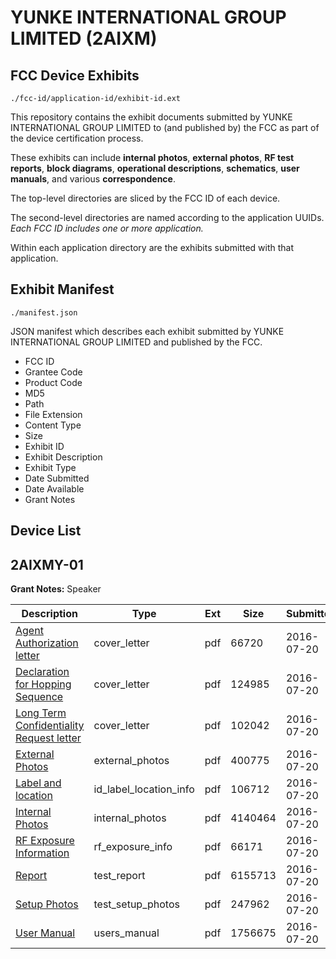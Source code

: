 # YUNKE INTERNATIONAL GROUP LIMITED (2AIXM)
## FCC Device Exhibits

```
./fcc-id/application-id/exhibit-id.ext
```

This repository contains the exhibit documents submitted by YUNKE INTERNATIONAL GROUP LIMITED to (and published by) the FCC as part of the device certification process.

These exhibits can include **internal photos**, **external photos**, **RF test reports**, **block diagrams**, **operational descriptions**, **schematics**, **user manuals**, and various **correspondence**.

The top-level directories are sliced by the FCC ID of each device.

The second-level directories are named according to the application UUIDs. *Each FCC ID includes one or more application.*

Within each application directory are the exhibits submitted with that application. 

## Exhibit Manifest

```
./manifest.json
```

JSON manifest which describes each exhibit submitted by YUNKE INTERNATIONAL GROUP LIMITED and published by the FCC.

- FCC ID
- Grantee Code
- Product Code
- MD5
- Path
- File Extension
- Content Type
- Size
- Exhibit ID
- Exhibit Description
- Exhibit Type
- Date Submitted
- Date Available
- Grant Notes

## Device List
## 2AIXMY-01
**Grant Notes:** Speaker

| Description | Type | Ext | Size | Submitted | Available |
| ----------- | ---- | --- | ---- | --------- | --------- |
| [Agent Authorization letter](2AIXMY-01/ab1bec1bb0ccdd76ed001c92d00decf9/3070329.pdf) | cover_letter | pdf | 66720 | 2016-07-20 | 2016-07-20 |
| [Declaration for Hopping Sequence](2AIXMY-01/ab1bec1bb0ccdd76ed001c92d00decf9/3070332.pdf) | cover_letter | pdf | 124985 | 2016-07-20 | 2016-07-20 |
| [Long Term Confidentiality Request letter](2AIXMY-01/ab1bec1bb0ccdd76ed001c92d00decf9/3070337.pdf) | cover_letter | pdf | 102042 | 2016-07-20 | 2016-07-20 |
| [External Photos](2AIXMY-01/ab1bec1bb0ccdd76ed001c92d00decf9/3070333.pdf) | external_photos | pdf | 400775 | 2016-07-20 | 2016-07-20 |
| [Label and location](2AIXMY-01/ab1bec1bb0ccdd76ed001c92d00decf9/3070336.pdf) | id_label_location_info | pdf | 106712 | 2016-07-20 | 2016-07-20 |
| [Internal Photos](2AIXMY-01/ab1bec1bb0ccdd76ed001c92d00decf9/3070335.pdf) | internal_photos | pdf | 4140464 | 2016-07-20 | 2016-07-20 |
| [RF Exposure Information](2AIXMY-01/ab1bec1bb0ccdd76ed001c92d00decf9/3070338.pdf) | rf_exposure_info | pdf | 66171 | 2016-07-20 | 2016-07-20 |
| [Report](2AIXMY-01/ab1bec1bb0ccdd76ed001c92d00decf9/3070334.pdf) | test_report | pdf | 6155713 | 2016-07-20 | 2016-07-20 |
| [Setup Photos](2AIXMY-01/ab1bec1bb0ccdd76ed001c92d00decf9/3070340.pdf) | test_setup_photos | pdf | 247962 | 2016-07-20 | 2016-07-20 |
| [User Manual](2AIXMY-01/ab1bec1bb0ccdd76ed001c92d00decf9/3070341.pdf) | users_manual | pdf | 1756675 | 2016-07-20 | 2016-07-20 |
